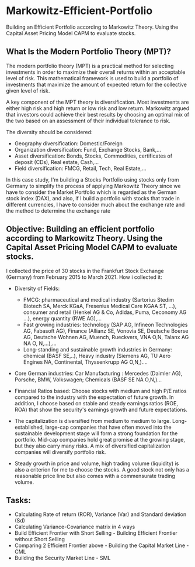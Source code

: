 # Markowitz-Efficient-Portfolio
Building an Efficient Portfolio according to Markowitz Theory. Using the Capital Asset Pricing Model CAPM to evaluate stocks.

## What Is the Modern Portfolio Theory (MPT)?
The modern portfolio theory (MPT) is a practical method for selecting investments in order to maximize their overall returns within an acceptable level of risk. This mathematical framework is used to build a portfolio of investments that maximize the amount of expected return for the collective given level of risk. 

A key component of the MPT theory is diversification. Most investments are either high risk and high return or low risk and low return. Markowitz argued that investors could achieve their best results by choosing an optimal mix of the two based on an assessment of their individual tolerance to risk.

The diversity should be considered: 
- Geography diversification: Domestic/Foreign 
- Organization diversification: Fund, Exchange Stocks, Bank,...
- Asset diversification: Bonds, Stocks, Commodities, certificates of deposit (CDs), Real estate, Cash,...
- Field diversification: FMCG, Retail, Tech, Real Estate,...

In this case study, I'm building a Stocks Portfolio using stocks only from Germany to simplify the process of applying Markowitz Theory since we have to consider the Market Portfolio which is regarded as the German stock index (DAX), and also, if I build a portfolio with stocks that trade in different currencies, I have to consider much about the exchange rate and the method to determine the exchange rate

## Objective: Building an efficient portfolio according to Markowitz Theory. Using the Capital Asset Pricing Model CAPM to evaluate stocks.

I collected the price of 30 stocks in the Frankfurt Stock Exchange (Germany) from February 2015 to March 2021. 
How i collected it:
* Diversity of Fields: 
   - FMCG: pharmaceutical and medical industry (Sartorius Stedim Biotech SA, Merck KGaA, Fresenius Medical Care KGAA ST, ...), consumer and retail    (Henkel AG & Co, Adidas, Puma, Ceconomy AG ...), energy quantity (RWE AG),...
   - Fast growing industries: technology (SAP AG, Infineon Technologies AG, Fabasoft AG), Finance (Allianz SE, Vonovia SE, Deutsche Boerse AG, Deutsche Wohnen AG, Muench, Rueckvers, VNA O,N, Talanx AG NA O, N,…),...
   - Long-standing and sustainable growth industries in Germany: chemical (BASF SE,..), Heavy industry (Siemens AG, TU Aero Engines NA, Continental, Thyssenkrupp AG O,N,)....

* Core German industries: Car Manufacturing : Mercedes (Daimler AG), Porsche, BMW, Volkswagen; Chemicals (BASF SE NA O,N,)...

* Financial Ratios based: Choose stocks with medium and high P/E ratios compared to the industry with the expectation of future growth. In addition, I choose based on stable and steady earnings ratios (ROE, ROA) that show the security's earnings growth and future expectations.

* The capitalization is diversified from medium to medium to large. Long-established, large-cap companies that have often moved into the sustainable development stage will form a strong foundation for the portfolio. Mid-cap companies hold great promise at the growing stage, but they also carry many risks. A mix of diversified capitalization companies will diversify portfolio risk.

* Steady growth in price and volume, high trading volume (liquidity) is also a criterion for me to choose the stocks. A good stock not only has a reasonable price line but also comes with a commensurate trading volume.

## Tasks:

- Calculating Rate of return (ROR), Variance (Var) and Standard deviation (Sd)
- Calculating Variance-Covariance matrix in 4 ways
- Build Efficient Frontier with Short Selling
- Building Efficient Frontier without Short Selling
- Comparing 2 Efficient Frontier above
- Building the Capital Market Line - CML
- Building the Security Market Line - SML
